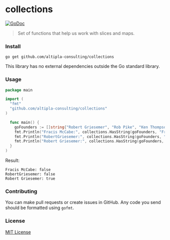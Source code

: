 
# collections

[![GoDoc](https://godoc.org/github.com/altipla-consulting/collections?status.svg)](https://godoc.org/github.com/altipla-consulting/collections)

> Set of functions that help us work with slices and maps.


### Install

```shell
go get github.com/altipla-consulting/collections
```

This library has no external dependencies outside the Go standard library.


### Usage

```go
package main

import (
  "fmt"
  "github.com/altipla-consulting/collections"
)

  func main() {
    goFounders := []string{"Robert Griesemer", "Rob Pike", "Ken Thompson"}
    fmt.Println("Fracis McCabe:", collections.HasString(goFounders, "Francis McCabe"))
    fmt.Println("RobertGriesemer:", collections.HasString(goFounders, "RobertGriesemer"))
    fmt.Println("Robert Griesemer:", collections.HasString(goFounders, "Robert Griesemer"))
  }
)
```

Result:
```
Fracis McCabe: false 
RobertGriesemer: false 
Robert Griesemer: true 
```


### Contributing

You can make pull requests or create issues in GitHub. Any code you send should be formatted using ```gofmt```.


### License

[MIT License](LICENSE)
